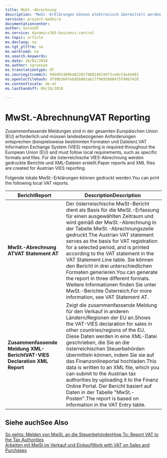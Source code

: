 ```yaml
---
title: MwSt.-Abrechnung
description: "MwSt.-Erklärungen können elektronisch übermittelt werden."
services: project-madeira
documentationcenter: 
author: SorenGP
ms.service: dynamics365-business-central
ms.topic: article
ms.devlang: na
ms.tgt_pltfrm: na
ms.workload: na
ms.search.keywords: 
ms.date: 10/01/2018
ms.author: sgroespe
ms.translationtype: HT
ms.sourcegitcommit: 9dbd92409ba02281f008246194f3ce0c53e4e001
ms.openlocfilehash: df99b364feb95b062ab17f9692008475f9067428
ms.contentlocale: de-at
ms.lasthandoff: 09/28/2018

---
```

# <a name="vat-reporting"></a><span data-ttu-id="4fa5f-103">MwSt.-Abrechnung</span><span class="sxs-lookup"><span data-stu-id="4fa5f-103">VAT Reporting</span></span>
<span data-ttu-id="4fa5f-104">Zusammenfassende Meldungen sind in der gesamten Europäischen Union (EU) erforderlich und müssen landesbezogenen Anforderungen entsprechen (beispielsweise bestimmten Formaten und Dateien).</span><span class="sxs-lookup"><span data-stu-id="4fa5f-104">VAT Information Exchange System (VIES) reporting is required throughout the European Union (EU) and must follow local requirements, such as specific formats and files.</span></span> <span data-ttu-id="4fa5f-105">Für die österreichische VIES-Abrechnung werden gedruckte Berichte und XML-Dateien erstellt.</span><span class="sxs-lookup"><span data-stu-id="4fa5f-105">Paper reports and XML files are created for Austrian VIES reporting.</span></span>

<span data-ttu-id="4fa5f-106">Folgende lokale MwSt.-Erklärungen können gedruckt werden.</span><span class="sxs-lookup"><span data-stu-id="4fa5f-106">You can print the following local VAT reports.</span></span>  

|<span data-ttu-id="4fa5f-107">Bericht</span><span class="sxs-lookup"><span data-stu-id="4fa5f-107">Report</span></span>|<span data-ttu-id="4fa5f-108">Description</span><span class="sxs-lookup"><span data-stu-id="4fa5f-108">Description</span></span>|  
|------------|---------------------------------------|  
|<span data-ttu-id="4fa5f-109">**MwSt.-Abrechnung AT**</span><span class="sxs-lookup"><span data-stu-id="4fa5f-109">**VAT Statement AT**</span></span>|<span data-ttu-id="4fa5f-110">Der österreischische MwSt-Bericht dient als Basis für die MwSt.-Erfassung für einen ausgewählten Zeitraum und wird gemäß der MwSt.-Abrechnung in der Tabelle MwSt.-Abrechnungszeile gedruckt.</span><span class="sxs-lookup"><span data-stu-id="4fa5f-110">The Austrian VAT statement serves as the basis for VAT registration for a selected period, and is printed according to the VAT statement in the VAT Statement Line table.</span></span> <span data-ttu-id="4fa5f-111">Sie können den Bericht in drei unterschiedlichen Formaten generieren.</span><span class="sxs-lookup"><span data-stu-id="4fa5f-111">You can generate the report in three different formats.</span></span> <span data-ttu-id="4fa5f-112">Weitere Informationen finden Sie unter MwSt.-Berichte Österreich.</span><span class="sxs-lookup"><span data-stu-id="4fa5f-112">For more information, see VAT Statement AT.</span></span>|  
|<span data-ttu-id="4fa5f-113">**Zusammenfassende Meldung XML-Bericht**</span><span class="sxs-lookup"><span data-stu-id="4fa5f-113">**VAT-VIES Declaration XML Report**</span></span>|<span data-ttu-id="4fa5f-114">Zeigt die zusammenfassende Meldung für den Verkauf in anderen Ländern/Regionen der EU an.</span><span class="sxs-lookup"><span data-stu-id="4fa5f-114">Shows the VAT-VIES declaration for sales in other countries/regions of the EU.</span></span> <span data-ttu-id="4fa5f-115">Diese Daten werden in eine XML-Datei geschrieben, die Sie an die österreichischen Steuerbehörden übermitteln können, indem Sie sie auf das Finanzonlineportal hochladen.</span><span class="sxs-lookup"><span data-stu-id="4fa5f-115">This data is written to an XML file, which you can submit to the Austrian tax authorities by uploading it to the Finanz Online Portal.</span></span> <span data-ttu-id="4fa5f-116">Der Bericht basiert auf Daten in der Tabelle "MwSt.-Posten".</span><span class="sxs-lookup"><span data-stu-id="4fa5f-116">The report is based on information in the VAT Entry table.</span></span>|  

## <a name="see-also"></a><span data-ttu-id="4fa5f-117">Siehe auch</span><span class="sxs-lookup"><span data-stu-id="4fa5f-117">See Also</span></span>  
[<span data-ttu-id="4fa5f-118">So gehts: Melden von MwSt. an die Steuerbehörden</span><span class="sxs-lookup"><span data-stu-id="4fa5f-118">How To: Report VAT to the Tax Authorities</span></span>](../../finance-how-report-vat.md)  
[<span data-ttu-id="4fa5f-119">Arbeiten mit MwSt im Verkauf und Einkauf</span><span class="sxs-lookup"><span data-stu-id="4fa5f-119">Work with VAT on Sales and Purchases</span></span>](../../finance-work-with-vat.md)

